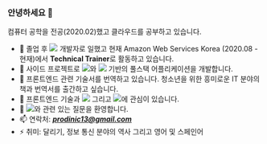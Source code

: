 ### 안녕하세요 👋


컴퓨터 공학을 전공(2020.02)했고 클라우드를 공부하고 있습니다.

- 🔭 졸업 후 ![](https://img.shields.io/badge/Python-3766AB?style=flat-square&logo=Python&logoColor=white) 개발자로 일했고 현재 Amazon Web Services Korea (2020.08 - 현재)에서 **Technical Trainer**로 활동하고 있습니다. 
- 🌱 사이드 프로젝트로 ![](https://img.shields.io/badge/React-61dafb?style=flat-square&logo=React&logoColor=white)와 ![](https://img.shields.io/badge/AWSAmplify-ff9900?style=flat-square&logo=aws-amplify&logoColor=white) 기반의 풀스택 어플리케이션을 개발합니다.
- 👯 프론트엔드 관련 기술서를 번역하고 있습니다. 청소년을 위한 흥미로운 IT 분야의 책과 번역서를 출간하고 싶습니다.
- 🤔 프론트엔드 기술과 ![](https://img.shields.io/badge/Javascript-ffb13b?style=flat-square&logo=javascript&logoColor=white) 그리고 ![](https://img.shields.io/badge/Kubernetes-326ce5?style=flat-square&logo=kubernetes&logoColor=white)에 관심이 있습니다.
- 💬 ![](https://img.shields.io/badge/aws-333664?style=flat-square&logo=amazon-aws&logoColor=white)와 관련 있는 질문을 환영합니다.
- 📫 연락처: ***prodinic13@gmail.com***
- ⚡ 취미: 달리기, 정보 통신 분야의 역사 그리고 영어 및 스페인어

